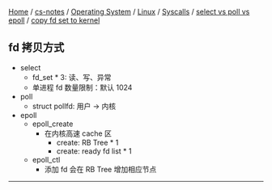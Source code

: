 [Home](https://mengxianbin.github.io) /
[cs-notes](https://mengxianbin.github.io/cs-notes/site) /
[Operating System](https://mengxianbin.github.io/cs-notes/site/Operating%20System) /
[Linux](https://mengxianbin.github.io/cs-notes/site/Operating%20System/Linux) /
[Syscalls](https://mengxianbin.github.io/cs-notes/site/Operating%20System/Linux/Syscalls) /
[select vs poll vs epoll](https://mengxianbin.github.io/cs-notes/site/Operating%20System/Linux/Syscalls/select%20vs%20poll%20vs%20epoll) /
[copy fd set to kernel](https://mengxianbin.github.io/cs-notes/site/Operating%20System/Linux/Syscalls/select%20vs%20poll%20vs%20epoll/copy%20fd%20set%20to%20kernel)

## fd 拷贝方式

* select
    * fd_set * 3: 读、写、异常
    * 单进程 fd 数量限制：默认 1024
* poll
    * struct pollfd: 用户 -> 内核
* epoll
    * epoll_create
        * 在内核高速 cache 区
            * create: RB Tree * 1
            * create: ready fd list * 1
    * epoll_ctl
        * 添加 fd 会在 RB Tree 增加相应节点

---
